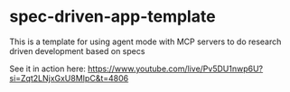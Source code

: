 # spec-driven-app-template
This is a template for using agent mode with MCP servers to do research driven development based on specs


See it in action here: https://www.youtube.com/live/Pv5DU1nwp6U?si=Zqt2LNjxGxU8MIpC&t=4806
